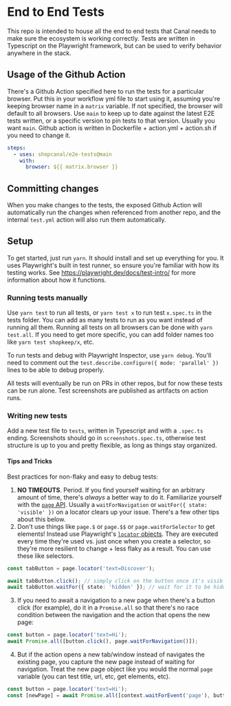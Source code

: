 # End to End Tests

This repo is intended to house all the end to end tests that Canal needs to make sure the ecosystem is
working correctly. Tests are written in Typescript on the Playwright framework, but can be used to
verify behavior anywhere in the stack.

## Usage of the Github Action

There's a Github Action specified here to run the tests for a particular browser. Put this in your workflow yml file to
start using it, assuming you're keeping browser name in a `matrix` variable. If not specified, the browser will default
to all browsers. Use `main` to keep up to date against the latest E2E tests written, or a specific version to pin tests
to that version. Usually you want `main`. Github action is written in Dockerfile + action.yml + action.sh if you need
to change it.

```yml
steps:
  - uses: shopcanal/e2e-tests@main
    with:
      browser: ${{ matrix.browser }}
```

## Committing changes

When you make changes to the tests, the exposed Github Action will automatically
run the changes when referenced from another repo, and the internal `test.yml`
action will also run them automatically.

## Setup

To get started, just run `yarn`. It should install and set up everything for you. It uses
Playwright's built in test runner, so ensure you're familiar with how its testing works. See
https://playwright.dev/docs/test-intro/ for more information about how it functions.

### Running tests manually

Use `yarn test` to run all tests, or `yarn test x` to run test `x.spec.ts` in the tests folder. You can add
as many tests to run as you want instead of running all them. Running all tests on all browsers can be done with
`yarn test.all`. If you need to get more specific, you can add folder names too like `yarn test shopkeep/x`, etc.

To run tests and debug with Playwright Inspector, use `yarn debug`. You'll need to comment out the `test.describe.configure({ mode: 'parallel' })` lines to be able to debug properly.

All tests will eventually be run on PRs in other repos, but for now these tests can be run alone. Test screenshots are
published as artifacts on action runs.

### Writing new tests

Add a new test file to `tests`, written in Typescript and with a `.spec.ts` ending. Screenshots should go in
`screenshots.spec.ts`, otherwise test structure is up to you and pretty flexible, as long as things stay organized.

#### Tips and Tricks

Best practices for non-flaky and easy to debug tests:

1. **NO TIMEOUTS**. Period. If you find yourself waiting for an arbitrary amount of time, there's _always_ a better way to do it. Familiarize yourself with the [`page` API](https://playwright.dev/docs/api/class-page). Usually a `waitForNavigation` or `waitFor({ state: 'visible' })` on a locator clears up your issue. There's a few other tips about this below.
2. Don't use things like `page.$` or `page.$$` or `page.waitForSelector` to get elements! Instead use Playwright's [`locator` objects](https://playwright.dev/docs/api/class-locator). They are executed every time they're used vs. just once when you create a selector, so they're more resilient to change + less flaky as a result. You can use these like selectors.

```typescript
const tabButton = page.locator('text=Discover');

await tabButton.click(); // simply click on the button once it's visible, for example
await tabButton.waitFor({ state: 'hidden' }); // wait for it to be hidden, for example
```

3. If you need to await a navigation to a new page when there's a button click (for example), do it in a `Promise.all` so that there's no race condition between the navigation and the action that opens the new page:

```typescript
const button = page.locator('text=Hi');
await Promise.all([button.click(), page.waitForNavigation()]);
```

4. But if the action opens a new tab/window instead of navigates the existing page, you capture the new page instead of waiting for navigation. Treat the new page object like you would the normal `page` variable (you can test title, url, etc, get elements, etc).

```typescript
const button = page.locator('text=Hi');
const [newPage] = await Promise.all([context.waitForEvent('page'), button.click()]);
```
